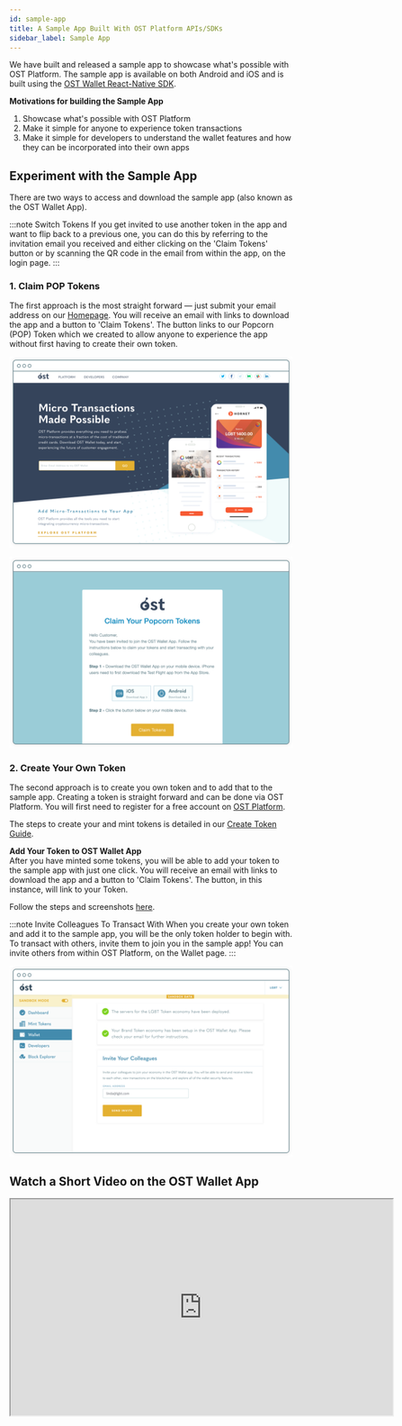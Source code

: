 ```yaml
---
id: sample-app
title: A Sample App Built With OST Platform APIs/SDKs
sidebar_label: Sample App
---
```


We have built and released a sample app to showcase what's possible with OST Platform. The sample app is available on both Android and iOS and is built using the [OST Wallet React-Native SDK](/platform/docs/sdk/mobile-wallet-sdks/react-native/).

**Motivations for building the Sample App**
1. Showcase what's possible with OST Platform
2. Make it simple for anyone to experience token transactions
3. Make it simple for developers to understand the wallet features and how they can be incorporated into their own apps

## Experiment with the Sample App
There are two ways to access and download the sample app (also known as the OST Wallet App). 

:::note Switch Tokens 
If you get invited to use another token in the app and want to flip back to a previous one, you can do this by referring to the invitation email you received and either clicking on the 'Claim Tokens' button or by scanning the QR code in the email from within the app, on the login page.
:::

### 1. Claim POP Tokens
The first approach is the most straight forward ⁠— just submit your email address on our [Homepage](https://ost.com). You will receive an email with links to download the app and a button to 'Claim Tokens'. The button links to our Popcorn (POP) Token which we created to allow anyone to experience the app without first having to create their own token.

![homepage-explore-ost-wallet](/platform/docs/assets/Wallet%20/homepage-explore-ost-wallet.png)

![email-invitation-ost-wallet](/platform/docs/assets/Wallet%20/email-invitation-ost-wallet.png)


### 2. Create Your Own Token
The second approach is to create you own token and to add that to the sample app. Creating a token is straight forward and can be done via OST Platform. You will first need to register for a free account on [OST Platform](https://platform.ost.com/sign-up).

The steps to create your and mint tokens is detailed in our [Create Token Guide](/platform/docs/1-create/).

**Add Your Token to OST Wallet App**<br>
After you have minted some tokens, you will be able to add your token to the sample app with just one click. You will receive an email with links to download the app and a button to 'Claim Tokens'. The button, in this instance, will link to your Token. 

Follow the steps and screenshots [here](/platform/docs/wallet/app/#add-your-token-to-ost-wallet-app).

:::note Invite Colleagues To Transact With
When you create your own token and add it to the sample app, you will be the only token holder to begin with. To transact with others, invite them to join you in the sample app! You can invite others from within OST Platform, on the Wallet page.
:::

![InviteUsers](/platform/docs/assets/Wallet%20/InviteUsers.png)


## Watch a Short Video on the OST Wallet App
<div align="center">
    <iframe width="680" height="384"
        src="https://www.youtube.com/embed/GUbPb0Zt6Eg">
    </iframe>
</div>
<br>